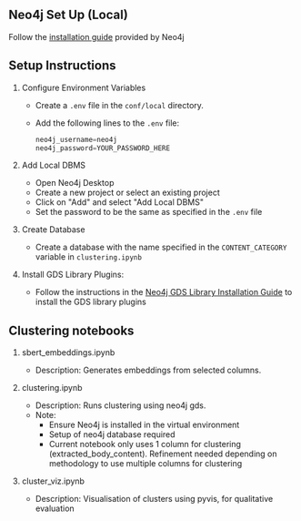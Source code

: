 ## Neo4j Set Up (Local)

Follow the [installation guide](https://neo4j.com/docs/operations-manual/current/installation/) provided by Neo4j

## Setup Instructions

1. Configure Environment Variables

   - Create a `.env` file in the `conf/local` directory.
   - Add the following lines to the `.env` file:

     ```python
     neo4j_username=neo4j
     neo4j_password=YOUR_PASSWORD_HERE
     ```

2. Add Local DBMS

   - Open Neo4j Desktop
   - Create a new project or select an existing project
   - Click on "Add" and select "Add Local DBMS"
   - Set the password to be the same as specified in the `.env` file

3. Create Database

   - Create a database with the name specified in the `CONTENT_CATEGORY` variable in `clustering.ipynb`

4. Install GDS Library Plugins:
   - Follow the instructions in the [Neo4j GDS Library Installation Guide](https://neo4j.com/docs/graph-data-science/current/installation/neo4j-desktop/) to install the GDS library plugins

## Clustering notebooks

1. sbert_embeddings.ipynb

   - Description: Generates embeddings from selected columns.

2. clustering.ipynb

   - Description: Runs clustering using neo4j gds.
   - Note:
     - Ensure Neo4j is installed in the virtual environment
     - Setup of neo4j database required
     - Current notebook only uses 1 column for clustering (extracted_body_content). Refinement needed depending on methodology to use multiple columns for clustering

3. cluster_viz.ipynb
   - Description: Visualisation of clusters using pyvis, for qualitative evaluation
